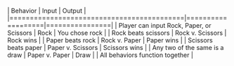 | Behavior                                  | Input             | Output         |
|===========================================|===================|================|
| Player can input Rock, Paper, or Scissors | Rock              | You chose rock |
| Rock beats scissors                       | Rock v. Scissors  | Rock wins      |
| Paper beats rock                          | Rock v. Paper     | Paper wins     |
| Scissors beats paper                      | Paper v. Scissors | Scissors wins  |
| Any two of the same is a draw             | Paper v. Paper    | Draw           |
| All behaviors function together           | 
